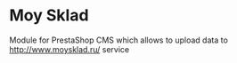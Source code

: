 # Moy Sklad
Module for PrestaShop CMS which allows to upload data to http://www.moysklad.ru/ service
